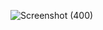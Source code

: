 

![Screenshot (400)](https://user-images.githubusercontent.com/79485961/169616413-07fe6b04-57bc-4bca-bd00-abacd014cf37.png)
